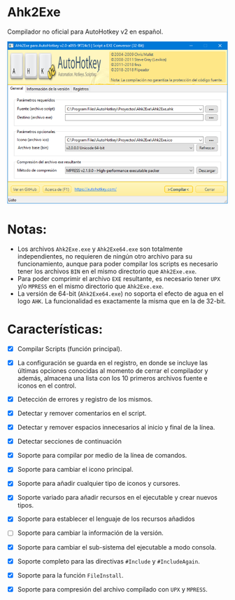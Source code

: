 # Ahk2Exe
Compilador no oficial para AutoHotkey v2 en español.
<p align="center">
  <img src="https://github.com/flipeador/Ahk2Exe/raw/master/preview.jpg" alt="Ahk2Exe For AHKv2"/>
</p>


# Notas:
- Los archivos `Ahk2Exe.exe` y `Ahk2Exe64.exe` son totalmente independientes, no requieren de ningún otro archivo para su funcionamiento, aunque para poder compilar los scripts es necesario tener los archivos `BIN` en el mismo directorio que `Ahk2Exe.exe`.
- Para poder comprimir el archivo `EXE` resultante, es necesario tener `UPX` y/o `MPRESS` en el mismo directorio que `Ahk2Exe.exe`.
- La versión de 64-bit (`Ahk2Exe64.exe`) no soporta el efecto de agua en el logo `AHK`. La funcionalidad es exactamente la misma que en la de 32-bit.


# Características:

 - [x] Compilar Scripts (función principal).
  - [x] La configuración se guarda en el registro, en donde se incluye las últimas opciones conocidas al momento de cerrar el compilador y además, almacena una lista con los 10 primeros archivos fuente e iconos en el control.
  - [x] Detección de errores y registro de los mismos.
   - [x] Detectar y remover comentarios en el script.
 - [x] Detectar y remover espacios innecesarios al inicio y final de la línea.
 - [x] Detectar secciones de continuación
 - [x] Soporte para compilar por medio de la línea de comandos.
 - [x] Soporte para cambiar el icono principal.
 - [x] Soporte para añadir cualquier tipo de iconos y cursores.
 - [x] Soporte variado para añadir recursos en el ejecutable y crear nuevos tipos.
 - [x] Soporte para establecer el lenguaje de los recursos añadidos
 - [ ] Soporte para cambiar la información de la versión.
 - [x] Soporte para cambiar el sub-sistema del ejecutable a modo consola.
 - [x] Soporte completo para las directivas `#Include` y `#IncludeAgain`.
 - [x] Soporte para la función `FileInstall`.
 - [x] Soporte para compresión del archivo compilado con `UPX` y `MPRESS`.

